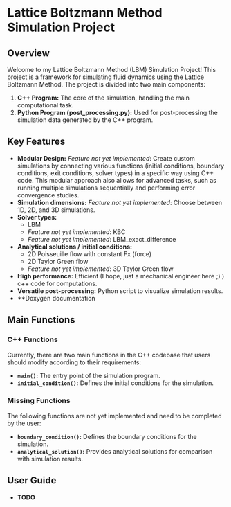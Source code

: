 # Lattice Boltzmann Method Simulation Project

## Overview

Welcome to my Lattice Boltzmann Method (LBM) Simulation Project! This project is a framework for simulating fluid dynamics using the Lattice Boltzmann Method. The project is divided into two main components:

1. **C++ Program:** The core of the simulation, handling the main computational task.
2. **Python Program (post_processing.py):** Used for post-processing the simulation data generated by the C++ program.

## Key Features

- **Modular Design:** _Feature not yet implemented_: Create custom simulations by connecting various functions (initial conditions, boundary conditions, exit conditions, solver types) in a specific way using C++ code. This modular approach also allows for advanced tasks, such as running multiple simulations sequentially and performing error convergence studies.
- **Simulation dimensions:** _Feature not yet implemented_: Choose between 1D, 2D, and 3D simulations.
- **Solver types:**
  - LBM
  - _Feature not yet implemented_: KBC
  - _Feature not yet implemented_: LBM_exact_difference
- **Analytical solutions / initial conditions:**
  - 2D Poisseuille flow with constant Fx (force)
  - 2D Taylor Green flow
  - _Feature not yet implemented_: 3D Taylor Green flow
- **High performance:** Efficient (I hope, just a mechanical engineer here ;) ) c++ code for computations.
- **Versatile post-processing:** Python script to visualize simulation results.
- \*\*Doxygen documentation

## Main Functions

### C++ Functions

Currently, there are two main functions in the C++ codebase that users should modify according to their requirements:

- **`main()`:** The entry point of the simulation program.
- **`initial_condition()`:** Defines the initial conditions for the simulation.

### Missing Functions

The following functions are not yet implemented and need to be completed by the user:

- **`boundary_condition()`:** Defines the boundary conditions for the simulation.
- **`analytical_solution()`:** Provides analytical solutions for comparison with simulation results.

## User Guide

- **TODO**

<!-- ## Contact -->
